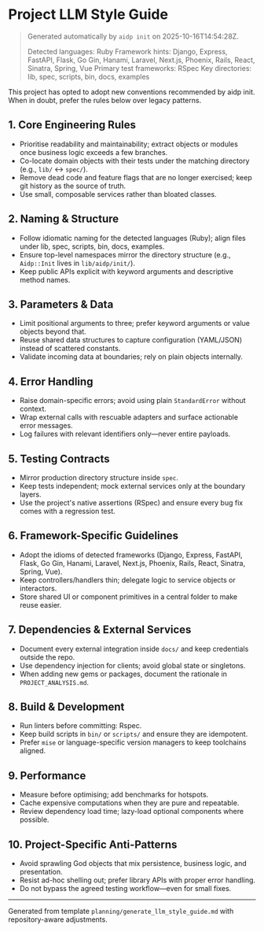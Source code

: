 # Project LLM Style Guide

> Generated automatically by `aidp init` on 2025-10-16T14:54:28Z.
>
> Detected languages: Ruby
> Framework hints: Django, Express, FastAPI, Flask, Go Gin, Hanami, Laravel, Next.js, Phoenix, Rails, React, Sinatra, Spring, Vue
> Primary test frameworks: RSpec
> Key directories: lib, spec, scripts, bin, docs, examples

This project has opted to adopt new conventions recommended by aidp init. When in doubt, prefer the rules below over legacy patterns.

## 1. Core Engineering Rules

- Prioritise readability and maintainability; extract objects or modules once business logic exceeds a few branches.
- Co-locate domain objects with their tests under the matching directory (e.g., `lib/` ↔ `spec/`).
- Remove dead code and feature flags that are no longer exercised; keep git history as the source of truth.
- Use small, composable services rather than bloated classes.

## 2. Naming & Structure

- Follow idiomatic naming for the detected languages (Ruby); align files under lib, spec, scripts, bin, docs, examples.
- Ensure top-level namespaces mirror the directory structure (e.g., `Aidp::Init` lives in `lib/aidp/init/`).
- Keep public APIs explicit with keyword arguments and descriptive method names.

## 3. Parameters & Data

- Limit positional arguments to three; prefer keyword arguments or value objects beyond that.
- Reuse shared data structures to capture configuration (YAML/JSON) instead of scattered constants.
- Validate incoming data at boundaries; rely on plain objects internally.

## 4. Error Handling

- Raise domain-specific errors; avoid using plain `StandardError` without context.
- Wrap external calls with rescuable adapters and surface actionable error messages.
- Log failures with relevant identifiers only—never entire payloads.

## 5. Testing Contracts

- Mirror production directory structure inside `spec`.
- Keep tests independent; mock external services only at the boundary layers.
- Use the project's native assertions (RSpec) and ensure every bug fix comes with a regression test.

## 6. Framework-Specific Guidelines

- Adopt the idioms of detected frameworks (Django, Express, FastAPI, Flask, Go Gin, Hanami, Laravel, Next.js, Phoenix, Rails, React, Sinatra, Spring, Vue).
- Keep controllers/handlers thin; delegate logic to service objects or interactors.
- Store shared UI or component primitives in a central folder to make reuse easier.

## 7. Dependencies & External Services

- Document every external integration inside `docs/` and keep credentials outside the repo.
- Use dependency injection for clients; avoid global state or singletons.
- When adding new gems or packages, document the rationale in `PROJECT_ANALYSIS.md`.

## 8. Build & Development

- Run linters before committing: Rspec.
- Keep build scripts in `bin/` or `scripts/` and ensure they are idempotent.
- Prefer `mise` or language-specific version managers to keep toolchains aligned.

## 9. Performance

- Measure before optimising; add benchmarks for hotspots.
- Cache expensive computations when they are pure and repeatable.
- Review dependency load time; lazy-load optional components where possible.

## 10. Project-Specific Anti-Patterns

- Avoid sprawling God objects that mix persistence, business logic, and presentation.
- Resist ad-hoc shelling out; prefer library APIs with proper error handling.
- Do not bypass the agreed testing workflow—even for small fixes.

---
Generated from template `planning/generate_llm_style_guide.md` with repository-aware adjustments.
